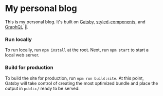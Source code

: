 # My personal blog

This is my personal blog. It's built on [Gatsby](https://www.gatsbyjs.org/), [styled-components](https://www.styled-components.com/), and [GraphQL](https://graphql.org/) 🚀.

### Run locally

To run locally, run `npm install` at the root. Next, run `npm start` to start a local web server.

### Build for production

To build the site for production, run `npm run build:site`. At this point, Gatsby will take control of creating the most optimized bundle and place the output in `public/` ready to be served.
